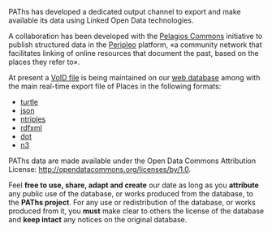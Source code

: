PAThs has developed a dedicated output channel to export and make available
its data using Linked Open Data technologies.

A collaboration has been developed with the [Pelagios Commons](http://commons.pelagios.org/)
initiative to publish structured data in the [Peripleo](http://peripleo.pelagios.org/about)
platform, «a community network that facilitates linking of online resources that
document the past, based on the places they refer to».

At present a [VoID file](https://github.com/pelagios/pelagios-cookbook/wiki/Joining-Pelagios#the-void-file)
is being maintained on our [web database](https://db-dev.bradypus.net/api/paths/places?verb=pelagios-void)
among with the main real-time export file of Places in the following formats:
- [turtle](https://db-dev.bradypus.net/api/paths/places?verb=search&type=encoded&q_encoded=MSBMSU1JVCAwLCA1MDA=&fullRecords=true&format=turtle)
- [json](https://db-dev.bradypus.net/api/paths/places?verb=search&type=encoded&q_encoded=MSBMSU1JVCAwLCA1MDA=&fullRecords=true&format=json)
- [ntriples](https://db-dev.bradypus.net/api/paths/places?verb=search&type=encoded&q_encoded=MSBMSU1JVCAwLCA1MDA=&fullRecords=true&format=ntriples)
- [rdfxml](https://db-dev.bradypus.net/api/paths/places?verb=search&type=encoded&q_encoded=MSBMSU1JVCAwLCA1MDA=&fullRecords=true&format=rdfxml)
- [dot](https://db-dev.bradypus.net/api/paths/places?verb=search&type=encoded&q_encoded=MSBMSU1JVCAwLCA1MDA=&fullRecords=true&format=dot)
- [n3](https://db-dev.bradypus.net/api/paths/places?verb=search&type=encoded&q_encoded=MSBMSU1JVCAwLCA1MDA=&fullRecords=true&format=n3)

PAThs data are made available under the Open Data Commons Attribution License: http://opendatacommons.org/licenses/by/1.0.

Feel **free to use, share, adapt and create** our date as long as you **attribute** any
public use of the database, or works produced from the database, to the **PAThs project**.
For any use or redistribution of the database, or works produced from it,
you **must** make clear to others the license of the database and
**keep intact** any notices on the original database.
